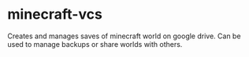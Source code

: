 # minecraft-vcs
Creates and manages saves of minecraft world on google drive. Can be used to manage backups or share worlds with others.
